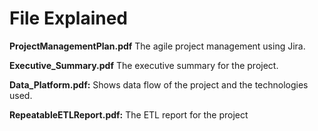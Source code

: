 # File Explained

**ProjectManagementPlan.pdf** The agile project management using Jira.

**Executive_Summary.pdf** The executive summary for the project.

**Data_Platform.pdf:** Shows data flow of the project and the technologies used.

**RepeatableETLReport.pdf:** The ETL report for the project
